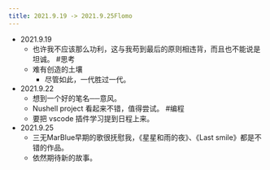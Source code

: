```yaml
---
title: 2021.9.19 -> 2021.9.25Flomo
---
```


- 2021.9.19
	- 也许我不应该那么功利，这与我苟到最后的原则相违背，而且也不能说是坦诚。 #思考
	- 难有创造的土壤
		- 尽管如此，一代胜过一代。
- 2021.9.22
	- 想到一个好的笔名──意风。
	- Nushell project 看起来不错，值得尝试。 #编程
	- 要把 vscode 插件学习提到日程上来。
- 2021.9.25
	- 三无MarBlue早期的歌很抚慰我，《星星和雨的夜》、《Last smile》都是不错的作品。
	- 依然期待新的故事。